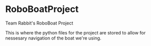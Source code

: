 # RoboBoatProject
Team Rabbit's RoboBoat Project

This is where the python files for the project are stored to allow for nessesary  navigation of the boat we're using.
